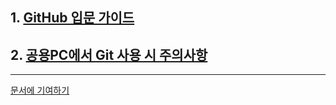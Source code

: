 ## 1. [GitHub 입문 가이드](github-for-newbie.html)

## 2. [공용PC에서 Git 사용 시 주의사항](notices-to-use-git-on-laboratory-pc.html)

- - -
[문서에 기여하기](contribution.md)
